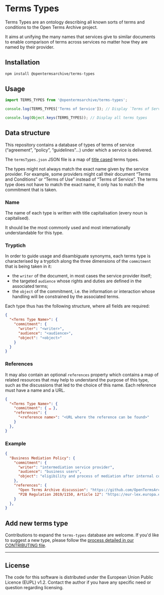 # Terms Types

Terms Types are an ontology describing all known sorts of terms and conditions to the Open Terms Archive project.

It aims at unifying the many names that services give to similar documents to enable comparison of terms across services no matter how they are named by their provider.

## Installation

```bash
npm install @opentermsarchive/terms-types
```

## Usage

```js
import TERMS_TYPES from '@opentermsarchive/terms-types';

console.log(TERMS_TYPES['Terms of Service']); // Display `Terms of Service` details

console.log(Object.keys(TERMS_TYPES)); // Display all terms types
```

## Data structure

This repository contains a database of types of terms of service (“agreement”, “policy”, “guidelines”…) under which a service is delivered.

The `termsTypes.json` JSON file is a map of [title cased](https://en.wikipedia.org/wiki/Title_case) terms types.

The types might not always match the exact name given by the service provider. For example, some providers might call their document “Terms and Conditions” or “Terms of Use” instead of “Terms of Service”. The terms type does not have to match the exact name, it only has to match the commitment that is taken.

### Name

The name of each type is written with title capitalisation (every noun is capitalised).

It should be the most commonly used and most internationally understandable for this type.

### Tryptich

In order to guide usage and disambiguate synonyms, each terms type is characterised by a tryptich along the three dimensions of the `commitment` that is being taken in it:

- the `writer` of the document, in most cases the service provider itself;
- the targeted `audience` whose rights and duties are defined in the associated terms;
- the `object` of the commitment, i.e. the information or interaction whose handling will be constrained by the associated terms.

Each type thus has the following structure, where all fields are required:

```json
{
  "<Terms Type Name>": {
    "commitment": {
      "writer": "<writer>",
      "audience": "<audience>",
      "object": "<object>"
    }
  }
}
```

### References

It may also contain an optional `references` property which contains a map of related resources that may help to understand the purpose of this type, such as the discussions that led to the choice of this name. Each reference must have a name and a URL.

```json
{
  "<Terms Type Name>": {
    "commitment": { … },
    "references": {
      "<reference name>": "<URL where the reference can be found>"
    }
  },
}
```

### Example

```json
{
  "Business Mediation Policy": {
    "commitment": {
      "writer": "intermediation service provider",
      "audience": "business users",
      "object": "eligibility and process of mediation after internal complaints handling failed"
    },
    "references": {
      "Open Terms Archive discussion": "https://github.com/OpenTermsArchive/engine/discussions/933",
      "P2B Regulation 2019/1150, Article 12": "https://eur-lex.europa.eu/eli/reg/2019/1150/oj#d1e1148-57-1"
    }
  },
}
```

## Add new terms type

Contributions to expand the `terms-types` database are welcome. If you'd like to suggest a new type, please follow the [process detailed in our CONTRIBUTING file](CONTRIBUTING.md).

---

## License

The code for this software is distributed under the European Union Public Licence (EUPL) v1.2.
Contact the author if you have any specific need or question regarding licensing.

